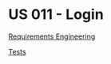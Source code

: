 # US 011 - Login

[Requirements Engineering](/docs//sprintA/us011/01.requirements-engeneering/readme.md)

[Tests](02.tests/readme.md)